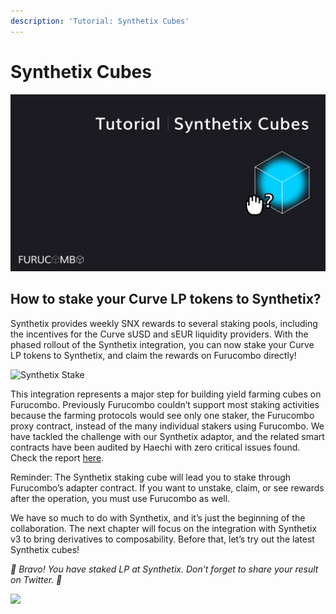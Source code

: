 ```yaml
---
description: 'Tutorial: Synthetix Cubes'
---
```


# Synthetix Cubes

![](../../.gitbook/assets/tutorial-synthetix-cubes.png)

## How to stake your Curve LP tokens to Synthetix?

Synthetix provides weekly SNX rewards to several staking pools, including the incentives for the Curve sUSD and sEUR liquidity providers. With the phased rollout of the Synthetix integration, you can now stake your Curve LP tokens to Synthetix, and claim the rewards on Furucombo directly!

![Synthetix Stake](https://miro.medium.com/max/2908/0\*kc4ZY-kOiBtHqHQP)

This integration represents a major step for building yield farming cubes on Furucombo. Previously Furucombo couldn’t support most staking activities because the farming protocols would see only one staker, the Furucombo proxy contract, instead of the many individual stakers using Furucombo. We have tackled the challenge with our Synthetix adaptor, and the related smart contracts have been audited by Haechi with zero critical issues found. Check the report [here](https://docs.furucombo.app/resources/audit).

Reminder: The Synthetix staking cube will lead you to stake through Furucombo’s adapter contract. If you want to unstake, claim, or see rewards after the operation, you must use Furucombo as well.

We have so much to do with Synthetix, and it’s just the beginning of the collaboration. The next chapter will focus on the integration with Synthetix v3 to bring derivatives to composability. Before that, let’s try out the latest Synthetix cubes!

_🎉 Bravo! You have staked LP at Synthetix. Don’t forget to share your result on Twitter. 🎉_

![](../../.gitbook/assets/1\_rqjs5y9tpgufzxczib5qbg.gif)

